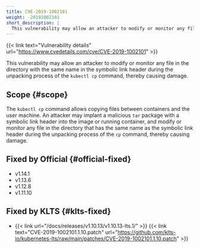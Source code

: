 ```yaml
---
title: CVE-2019-1002101
weight: -20191002101
short_description: |
  This vulnerability may allow an attacker to modify or monitor any file in the directory with the same name in the symbolic link header during the unpacking process of the `kubectl cp` command, thereby causing damage.
---
```


{{< link text="Vulnerability details" url="https://www.cvedetails.com/cve/CVE-2019-1002101" >}}

This vulnerability may allow an attacker to modify or monitor any file in the directory with the same name in the symbolic link header during the unpacking process of the `kubectl cp` command, thereby causing damage.

## Scope {#scope}

The `kubectl cp` command allows copying files between containers and the user machine. An attacker may implant a malicious `tar` package with a symbolic link header into the image or running container, and modify or monitor any file in the directory that has the same name as the symbolic link header during the unpacking process of the `cp` command, thereby causing damage.

## Fixed by Official {#official-fixed}

- v1.14.1
- v1.13.6
- v1.12.8
- v1.11.10

## Fixed by KLTS {#klts-fixed}

- {{< link url="/docs/releases/v1.10.13/v1.10.13-lts.1/" >}} {{< link text="CVE-2019-1002101.1.10.patch" url="https://github.com/klts-io/kubernetes-lts/raw/main/patches/CVE-2019-1002101.1.10.patch" >}}

